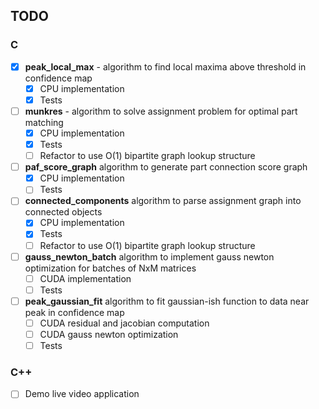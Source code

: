 TODO
----

### C 
- [x] **peak_local_max** - algorithm to find local maxima above threshold in confidence map
  - [x] CPU implementation
  - [x] Tests
- [ ] **munkres** - algorithm to solve assignment problem for optimal part matching
  - [x] CPU implementation
  - [x] Tests
  - [ ] Refactor to use O(1) bipartite graph lookup structure
- [ ] **paf_score_graph** algorithm to generate part connection score graph
  - [x] CPU implementation
  - [ ] Tests
- [ ] **connected_components** algorithm to parse assignment graph into connected objects
  - [x] CPU implementation
  - [x] Tests
  - [ ] Refactor to use O(1) bipartite graph lookup structure
- [ ] **gauss_newton_batch** algorithm to implement gauss newton optimization for batches of NxM matrices
  - [ ] CUDA implementation
  - [ ] Tests
- [ ] **peak_gaussian_fit** algorithm to fit gaussian-ish function to data near peak in confidence map
  - [ ] CUDA residual and jacobian computation
  - [ ] CUDA gauss newton optimization
  - [ ] Tests

### C++

- [ ] Demo live video application
